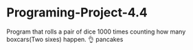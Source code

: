 # Programing-Project-4.4
Program that rolls a pair of dice 1000 times counting how many boxcars(Two sixes) happen.
👌 
pancakes
